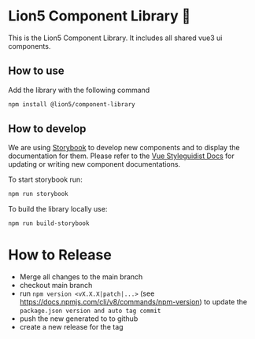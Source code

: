 # Lion5 Component Library 🎉

This is the Lion5 Component Library. It includes all shared vue3 ui components.

## How to use
Add the library with the following command 
```sh
npm install @lion5/component-library
```

## How to develop
We are using [Storybook](https://storybook.js.org/) to develop new components and to display the documentation for them.
Please refer to the [Vue Styleguidist Docs](https://vue-styleguidist.github.io/docs/Documenting.html) for updating or writing new component documentations.

To start storybook run:
```sh
npm run storybook
```
To build the library locally use:
```sh
npm run build-storybook
```

# How to Release
- Merge all changes to the main branch
- checkout main branch
- run `npm version <vX.X.X|patch|...>` (see https://docs.npmjs.com/cli/v8/commands/npm-version) to update the `package.json version and auto tag commit`
- push the new generated to to github
- create a new release for the tag
